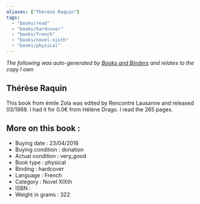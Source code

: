 ```yaml
---
aliases: ["Thérèse Raquin"] 
tags: 
  - "books/read" 
  - "books/hardcover" 
  - "books/french"
  - "books/novel-xixth"
  - "books/physical"
---
```


_The following was auto-generated by [Books and Binders](Books%20and%20Binders.md) and relates to the copy I own_
## Thérèse Raquin
This book from émile Zola was edited by Rencontre Lausanne and released 03/1968. I had it for 0.0€ from Hélène Drago. I read the 265 pages.

## More on this book :
- Buying date : 23/04/2016
- Buying condition : donation
- Actual condition : very_good
- Book type : physical
- Binding : hardcover
- Language : French
- Category : Novel XIXth
- ISBN : 
- Weight in grams : 322
